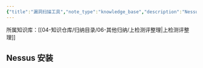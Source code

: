 ```yaml
---
{"title":"漏洞扫描工具","note_type":"knowledge_base","description":"Nessus 安装扫面以及问题整理","tags":["软件测评","上检所"],"create_time":"2024-12-10","update_time":"2025-02-19","dg-home":false,"dg-publish":true,"knowledge_type":"其他归纳","root":"上检测评整理","permalink":"/04-知识仓库/知识单元/06-其他归纳/上检测评整理/漏洞扫描工具/","dgPassFrontmatter":true,"noteIcon":"","created":"2024-12-10","updated":"2025-02-19"}
---
```



所属知识库：[[04-知识仓库/归纳目录/06-其他归纳/上检测评整理\|上检测评整理]]

## Nessus 安装
